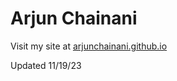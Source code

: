 # Arjun Chainani

Visit my site at [arjunchainani.github.io](www.arjunchainani.github.io/)

Updated 11/19/23
